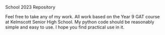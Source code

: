 School 2023 Repository

Feel free to take any of my work. All work based on the Year 9 GAT course at Kelmscott Senior High School.
My python code should be reasonably simple and easy to use. I hope you find practical use in it.
